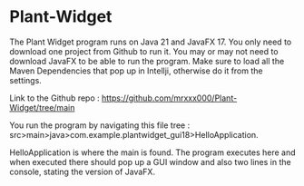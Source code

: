# Plant-Widget

The Plant Widget program runs on Java 21 and JavaFX 17. You only need to download one project from Github to run it. You may or may not need to download JavaFX to be able to run the program. Make sure to load all the Maven Dependencies that pop up in Intellji, otherwise do it from the settings.

Link to the Github repo : https://github.com/mrxxx000/Plant-Widget/tree/main

You run the program by navigating this file tree : src>main>java>com.example.plantwidget_gui18>HelloApplication.

HelloApplication is where the main is found. The program executes here and when executed there should pop up a GUI window and also two lines in the console, stating the version of JavaFX.

